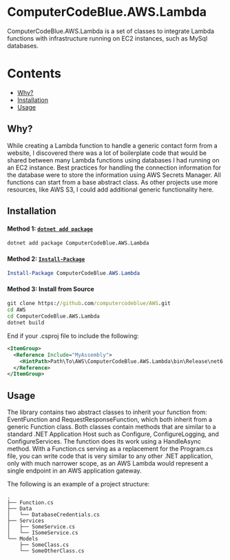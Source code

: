 # ComputerCodeBlue.AWS.Lambda

ComputerCodeBlue.AWS.Lambda is a set of classes to integrate Lambda functions with infrastructure running on EC2 instances, such as MySql databases.

Contents
========

 * [Why?](#why)
 * [Installation](#installation)
 * [Usage](#usage)

## Why?

While creating a Lambda function to handle a generic contact form from a website, I discovered there was a lot of boilerplate code that would be shared between many Lambda functions using databases I had running on an EC2 instance. Best practices for handling the connection information for the database were to store the information using AWS Secrets Manager. All functions can start from a base abstract class. As other projects use more resources, like AWS S3, I could add additional generic functionality here.

## Installation

#### Method 1: [`dotnet add package`](https://nuget.org)

```cmd
dotnet add package ComputerCodeBlue.AWS.Lambda
```

#### Method 2: [`Install-Package`](https://nuget.org)

```powershell
Install-Package ComputerCodeBlue.AWS.Lambda
```

#### Method 3: Install from Source

```cmd
git clone https://github.com/computercodeblue/AWS.git
cd AWS
cd ComputerCodeBlue.AWS.Lambda
dotnet build
```

End if your .csproj file to include the following:

```XML
<ItemGroup>
  <Reference Include="MyAssembly">
    <HintPath>Path\To\AWS\ComputerCodeBlue.AWS.Lambda\bin\Release\net6.0\ComputerCodeBlue.AWS.Lambda.dll</HintPath>
  </Reference>
</ItemGroup>
```

## Usage

The library contains two abstract classes to inherit your function from: EventFunction and RequestResponseFunction, which both inherit from a generic Function class. Both classes contain methods that are similar to a standard .NET Application Host such as Configure, ConfigureLogging, and ConfigureServices. The function does its work using a HandleAsync method. With a Function.cs serving as a replacement for the Program.cs file, you can write code that is very similar to any other .NET application, only with much narrower scope, as an AWS Lambda would represent a single endpoint in an AWS application gateway.

The following is an example of a project structure:

```
.
├── Function.cs
├── Data
│   └── DatabaseCredentials.cs
├── Services
│   ├── SomeService.cs
│   └── ISomeService.cs
└── Models
    ├── SomeClass.cs
    └── SomeOtherClass.cs
```

